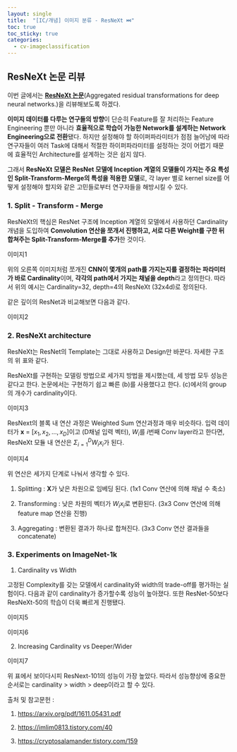 ```yaml
---
layout: single
title:  "[IC/개념] 이미지 분류 - ResNeXt ⏭️"
toc: true
toc_sticky: true
categories:
  - cv-imageclassification
---
```


## ResNeXt 논문 리뷰

이번 글에서는 [**<U>ResNeXt 논문</U>**](https://arxiv.org/pdf/1611.05431.pdf)(Aggregated residual transformations for deep neural networks.)을 리뷰해보도록 하겠다.

**이미지 데이터를 다루는 연구들의 방향**이 단순히 Feature를 잘 처리하는 Feature Engineering 뿐만 아니라 **효율적으로 학습이 가능한 Network를 설계하는 Network Engineering으로 전환**됐다.
하지만 설정해야 할 하이퍼파라미터가 점점 늘어남에 따라 연구자들이 여러 Task에 대해서 적절한 하이퍼파라미터를 설정하는 것이 어렵기 때문에 효율적인 Architecture를 설계하는 것은 쉽지 않다.

그래서 **ResNeXt 모델은 ResNet 모델에 Inception 계열의 모델들이 가지는 주요 특성인 Split-Transform-Merge의 특성을 적용한 모델**로, 각 layer 별로 kernel size를 어떻게 설정해야 할지와 같은 고민들로부터 연구자들을 해방시킬 수 있다.

### 1. Split - Transform - Merge

ResNeXt의 핵심은 ResNet 구조에 Inception 계열의 모델에서 사용하던 Cardinality 개념을 도입하여 **Convolution 연산을 쪼개서 진행하고, 서로 다른 Weight를 구한 뒤 합쳐주는 Split-Transform-Merge를 추가**한 것이다.

이미지1

위의 오른쪽 이미지처럼 쪼개진 **CNN이 몇개의 path를 가지는지를 결정하는 파라미터가 바로 Cardinality**이며, **각각의 path에서 가지는 채널을 depth**라고 정의한다. 따라서 위의 예시는 Cardinality=32, depth=4의 ResNeXt (32x4d)로 정의된다.

같은 깊이의 ResNet과 비교해보면 다음과 같다.

이미지2


### 2. ResNeXt architecture

ResNeXt는 ResNet의 Template는 그대로 사용하고 Design만 바꾼다. 자세한 구조의 위 표와 같다.

ResNeXt를 구현하는 모델링 방법으로 세가지 방법을 제시했는데, 세 방법 모두 성능은 같다고 한다. 논문에서는 구현하기 쉽고 빠른 (b)를 사용했다고 한다. (c)에서의 group의 개수가 cardinality이다.

이미지3

ResNext의 블록 내 연산 과정은 Weighted Sum 연산과정과 매우 비슷하다. 입력 데이터가 **x** = $[x_1,x_2,...,x_D]$이고 (D채널 입력 벡터), $W_i$를 $i$번째 Conv layer라고 한다면, ResNeXt 모듈 내 연산은 $Σ^D_{i=1}W_ix_i$가 된다.

이미지4

위 연산은 세가지 단계로 나눠서 생각할 수 있다.

1) Splitting : **X**가 낮은 차원으로 임베딩 된다. (1x1 Conv 연산에 의해 채널 수 축소)

2) Transforming : 낮은 차원의 벡터가 $W_ix_i$로 변환된다. (3x3 Conv 연산에 의해 feature map 연산을 진행)

3) Aggregating : 변환된 결과가 하나로 합쳐진다. (3x3 Conv 연산 결과들을 concatenate)



### 3. Experiments on ImageNet-1k

1) Cardinality vs Width

고정된 Complexity를 갖는 모델에서 cardinality와 width의 trade-off를 평가하는 실험이다. 다음과 같이 cardinality가 증가할수록 성능이 높아졌다. 또한 ResNet-50보다 ResNeXt-50의 학습이 더욱 빠르게 진행됐다.

이미지5

이미지6

2) Increasing Cardinality vs Deeper/Wider

이미지7

위 표에서 보이다시피 ResNext-101의 성능이 가장 높았다. 따라서 성능향상에 중요한 순서로는 cardinality > width > deep이라고 할 수 있다.


출처 및 참고문헌 :

1. https://arxiv.org/pdf/1611.05431.pdf

2. https://imlim0813.tistory.com/40

3. https://cryptosalamander.tistory.com/159
